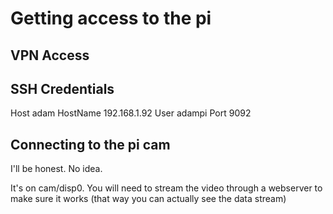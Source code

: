 # Getting access to the pi

## VPN Access



## SSH Credentials
Host adam
    HostName 192.168.1.92
    User adampi
    Port 9092


## Connecting to the pi cam

I'll be honest. No idea. 

It's on cam/disp0. You will need to stream the video through a webserver to make sure it works (that way you can actually see the data stream)